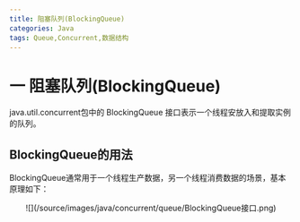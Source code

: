 ```yaml
---
title: 阻塞队列(BlockingQueue)
categories: Java
tags: Queue,Concurrent,数据结构
---
```

# 一 阻塞队列(BlockingQueue)

java.util.concurrent包中的 BlockingQueue 接口表示一个线程安放入和提取实例的队列。

## BlockingQueue的用法

BlockingQueue通常用于一个线程生产数据，另一个线程消费数据的场景，基本原理如下：

<center>
![](/source/images/java/concurrent/queue/BlockingQueue接口.png)
</center>
